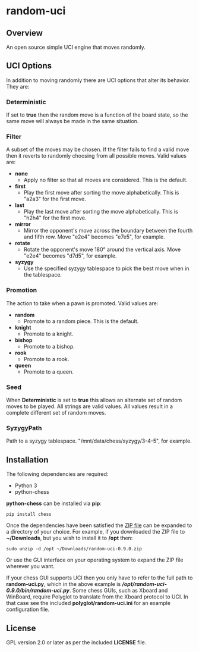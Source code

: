 # random-uci

## Overview

An open source simple UCI engine that moves randomly.

## UCI Options

In addition to moving randomly there are UCI options that alter its behavior. They are:

### Deterministic

If set to **true** then the random move is a function of the board state, so the same move will always be made in the same situation.

### Filter

A subset of the moves may be chosen. If the filter fails to find a valid move then it reverts to randomly choosing from all possible moves. Valid values are:

* **none**
  * Apply no filter so that all moves are considered. This is the default.
* **first**
  * Play the first move after sorting the move alphabetically. This is "a2a3" for the first move.
* **last**
  * Play the last move after sorting the move alphabetically. This is "h2h4" for the first move.
* **mirror**
  * Mirror the opponent's move across the boundary between the fourth and fifth row. Move "e2e4" becomes "e7e5", for example.
* **rotate**
  * Rotate the opponent's move 180° around the vertical axis. Move "e2e4" becomes "d7d5", for example.
* **syzygy**
  * Use the specified syzygy tablespace to pick the best move when in the tablespace.

### Promotion

The action to take when a pawn is promoted. Valid values are:

* **random**
  * Promote to a random piece. This is the default.
* **knight**
  * Promote to a knight.
* **bishop**
  * Promote to a bishop.
* **rook**
  * Promote to a rook.
* **queen**
  * Promote to a queen.

### Seed

When **Deterministic** is set to **true** this allows an alternate set of random moves to be played. All strings are valid values. All values result in a complete different set of random moves.

### SyzygyPath

Path to a syzygy tablespace. "/mnt/data/chess/syzygy/3-4-5", for example.

## Installation

The following dependencies are required:

* Python 3
* python-chess

**python-chess** can be installed via **pip**:
```shell
pip install chess
```

Once the dependencies have been satisfied the [ZIP file](https://github.com/selliott512/random-uci/archive/v0.9.0.zip) can be expanded to a directory of your choice. For example, if you downloaded the ZIP file to **~/Downloads**, but you wish to install it to **/opt** then:
```shell
sudo unzip -d /opt ~/Downloads/random-uci-0.9.0.zip
```
Or use the GUI interface on your operating system to expand the ZIP file wherever you want.

If your chess GUI supports UCI then you only have to refer to the full path to **random-uci.py**, which in the above example is ***/opt/random-uci-0.9.0/bin/random-uci.py***. Some chess GUIs, such as Xboard and WinBoard, require Polyglot to translate from the Xboard protocol to UCI. In that case see the included **polyglot/random-uci.ini** for an example configuration file.

## License

GPL version 2.0 or later as per the included **LICENSE** file.
